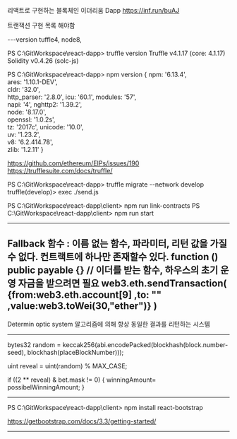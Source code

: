 리액트로 구현하는 블록체인 이더리움 Dapp
https://inf.run/buAJ

트랜잭션 구현 목록 해야함

---version
tuffle4, node8,

PS C:\GitWorkspace\react-dapp> truffle version
Truffle v4.1.17 (core: 4.1.17)
Solidity v0.4.26 (solc-js)   

PS C:\GitWorkspace\react-dapp> npm version
{ npm: '6.13.4',       
  ares: '1.10.1-DEV',  
  cldr: '32.0',        
  http_parser: '2.8.0',
  icu: '60.1',
  modules: '57',       
  napi: '4',
  nghttp2: '1.39.2',   
  node: '8.17.0',      
  openssl: '1.0.2s',   
  tz: '2017c',
  unicode: '10.0',     
  uv: '1.23.2',        
  v8: '6.2.414.78',    
  zlib: '1.2.11' }  




https://github.com/ethereum/EIPs/issues/190
https://trufflesuite.com/docs/truffle/


PS C:\GitWorkspace\react-dapp> truffle migrate --network develop
truffle(develop)> exec ./send.js

PS C:\GitWorkspace\react-dapp\client> npm run link-contracts
PS C:\GitWorkspace\react-dapp\client> npm run start

---
Fallback 함수 : 이름 없는 함수, 파라미터, 리턴 값을 가질수 없다. 컨트랙트에 하나만 존재할수 있다.
function () public payable {} // 이더를 받는 함수,  하우스의 초기 운영 자금을 받으려면 필요
web3.eth.sendTransaction(
    {from:web3.eth.account[9]
    ,to: ""
    ,value:web3.toWei(30,"ether")}
    )
----
Determin optic system
알고리즘에 의해 항상 동일한 결과를 리턴하는 시스템

----
bytes32 random = keccak256(abi.encodePacked(blockhash(block.number-seed), blockhash(placeBlockNumber)));

uint reveal = uint(random) % MAX_CASE;

if ((2 ** reveal) & bet.mask != 0) {
    winningAmount= possibelWinningAmount;
}












------------------

PS C:\GitWorkspace\react-dapp\client> npm install react-bootstrap


https://getbootstrap.com/docs/3.3/getting-started/

----------------